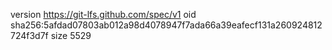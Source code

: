 version https://git-lfs.github.com/spec/v1
oid sha256:5afdad07803ab012a98d4078947f7ada66a39eafecf131a260924812724f3d7f
size 5529
